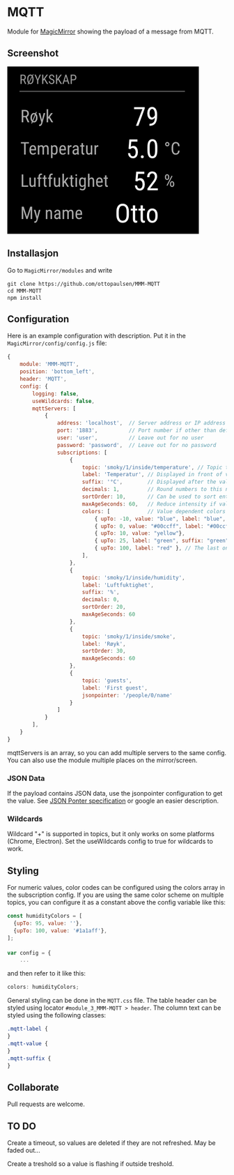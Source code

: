# MQTT

Module for [MagicMirror](https://github.com/MichMich/MagicMirror/) showing the payload of a message from MQTT.

## Screenshot

![Screenshot](doc/MQTT.png)

## Installasjon

Go to `MagicMirror/modules` and write

    git clone https://github.com/ottopaulsen/MMM-MQTT
    cd MMM-MQTT
    npm install

## Configuration

Here is an example configuration with description. Put it in the `MagicMirror/config/config.js` file:

```javascript
{
    module: 'MMM-MQTT',
    position: 'bottom_left',
    header: 'MQTT',
    config: {
        logging: false,
        useWildcards: false,
        mqttServers: [
            {
                address: 'localhost',  // Server address or IP address
                port: '1883',          // Port number if other than default
                user: 'user',          // Leave out for no user
                password: 'password',  // Leave out for no password
                subscriptions: [
                    {
                        topic: 'smoky/1/inside/temperature', // Topic to look for
                        label: 'Temperatur', // Displayed in front of value
                        suffix: '°C',        // Displayed after the value
                        decimals: 1,         // Round numbers to this number of decimals
                        sortOrder: 10,       // Can be used to sort entries in the same table
                        maxAgeSeconds: 60,   // Reduce intensity if value is older
                        colors: [            // Value dependent colors
                            { upTo: -10, value: "blue", label: "blue", suffix: "blue" },
                            { upTo: 0, value: "#00ccff", label: "#00ccff", suffix: "#00ccff" },
                            { upTo: 10, value: "yellow"},
                            { upTo: 25, label: "green", suffix: "green" },
                            { upTo: 100, label: "red" }, // The last one is used for higher values too
                        ],
                    },
                    {
                        topic: 'smoky/1/inside/humidity',
                        label: 'Luftfuktighet',
                        suffix: '%',
                        decimals: 0,
                        sortOrder: 20,
                        maxAgeSeconds: 60
                    },
                    {
                        topic: 'smoky/1/inside/smoke',
                        label: 'Røyk',
                        sortOrder: 30,
                        maxAgeSeconds: 60
                    },
                    {
                        topic: 'guests',
                        label: 'First guest',
                        jsonpointer: '/people/0/name'
                    }
                ]
            }
        ],
    }
}
```

mqttServers is an array, so you can add multiple servers to the same config. You can also use the module multiple places on the mirror/screen.

### JSON Data

If the payload contains JSON data, use the jsonpointer configuration to get the value. See [JSON Ponter specification](https://tools.ietf.org/html/rfc6901) or google an easier description.

### Wildcards

Wildcard "+" is supported in topics, but it only works on some platforms (Chrome, Electron). Set the useWildcards config to true for wildcards to work.

## Styling

For numeric values, color codes can be configured using the colors array in the subscription config.
If you are using the same color scheme on multiple topics, you can configure it as a constant above the config variable like this:

```javascript
const humidityColors = [
  {upTo: 95, value: ''},
  {upTo: 100, value: '#1a1aff'},
];

var config = {
    ...
```

and then refer to it like this:

```javascript
colors: humidityColors;
```

General styling can be done in the `MQTT.css` file. The table header can be styled using locator `#module_3_MMM-MQTT > header`. The column text can be styled using the following classes:

```css
.mqtt-label {
}
.mqtt-value {
}
.mqtt-suffix {
}
```

## Collaborate

Pull requests are welcome.

## TO DO

Create a timeout, so values are deleted if they are not refreshed. May be faded out...

Create a treshold so a value is flashing if outside treshold.
